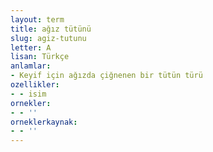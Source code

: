 ```yaml
---
layout: term
title: ağız tütünü
slug: agiz-tutunu
letter: A
lisan: Türkçe
anlamlar:
- Keyif için ağızda çiğnenen bir tütün türü
ozellikler:
- - isim
ornekler:
- - ''
orneklerkaynak:
- - ''
---
```

